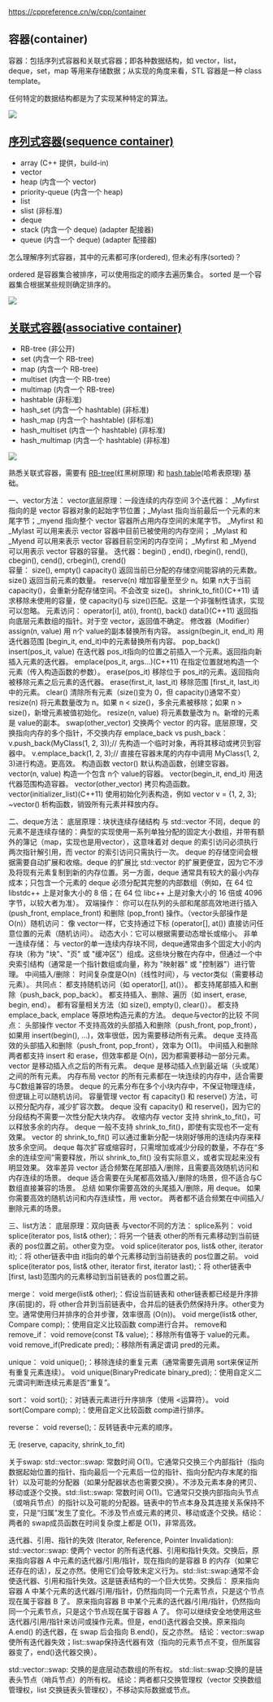 https://cppreference.cn/w/cpp/container
## 容器(container)

容器：包括序列式容器和关联式容器；即各种数据结构，如 vector，list，deque，set，map 等用来存储数据；从实现的角度来看，STL 容器是一种 class template。

任何特定的数据结构都是为了实现某种特定的算法。

![](https://github.com/steveLauwh/SGI-STL/raw/master/The%20Annotated%20STL%20Sources%20V3.3/Other/container.PNG)

## [序列式容器(sequence container)](https://github.com/steveLauwh/SGI-STL/tree/master/The%20Annotated%20STL%20Sources%20V3.3/container/sequence%20container)

* array (C++ 提供，build-in)
* vector
* heap (内含一个 vector)
* priority-queue (内含一个 heap)
* list
* slist (非标准)
* deque
* stack (内含一个 deque)  (adapter 配接器)
* queue (内含一个 deque)  (adapter 配接器)

怎么理解序列式容器，其中的元素都可序(ordered), 但未必有序(sorted)？

ordered 是容器集合被排序，可以使用指定的顺序去遍历集合。 sorted 是一个容器集合根据某些规则确定排序的。

![](https://github.com/steveLauwh/SGI-STL/raw/master/The%20Annotated%20STL%20Sources%20V3.3/Other/sequencecontainer.PNG)

## [关联式容器(associative container)](https://github.com/steveLauwh/SGI-STL/tree/master/The%20Annotated%20STL%20Sources%20V3.3/container/associative%20container)

* RB-tree (非公开)
* set (内含一个 RB-tree)
* map (内含一个 RB-tree)
* multiset (内含一个 RB-tree)
* multimap (内含一个 RB-tree)
* hashtable (非标准)
* hash_set (内含一个 hashtable)  (非标准)
* hash_map (内含一个 hashtable)  (非标准)
* hash_multiset (内含一个 hashtable)  (非标准)
* hash_multimap (内含一个 hashtable)  (非标准)

![](https://github.com/steveLauwh/SGI-STL/raw/master/The%20Annotated%20STL%20Sources%20V3.3/Other/associativecontainer.PNG)

熟悉关联式容器，需要有 [RB-tree](https://github.com/steveLauwh/Data-Structures-And-Algorithms/tree/master/Tree/RB-tree)(红黑树原理) 和 [hash table](https://github.com/steveLauwh/Data-Structures-And-Algorithms/tree/master/Hash%20Table)(哈希表原理) 基础。


一、vector方法：
vector底层原理：一段连续的内存空间
3个迭代器：
_Myfirst 指向的是 vector 容器对象的起始字节位置；_Mylast 指向当前最后一个元素的末尾字节；_myend 指向整个 vector 容器所占用内存空间的末尾字节。
_Myfirst 和 _Mylast 可以用来表示 vector 容器中目前已被使用的内存空间；
_Mylast 和 _Myend 可以用来表示 vector 容器目前空闲的内存空间；
_Myfirst 和 _Myend 可以用表示 vector 容器的容量。
迭代器：begin() , end(), rbegin(), rend(), cbegin(), cend(), crbegin(), crend()  
容量：
  size(), empty()
  capacity() 返回当前已分配的存储空间能容纳的元素数。
  size()     返回当前元素的数量。
  reserve(n)  增加容量至至少 n。如果 n大于当前 capacity()，会重新分配存储空间。​​不会改变 size()​​。
  shrink_to_fit()(C++11)  请求移除未使用的容量，使 capacity()与 size()匹配。这是一个​​非强制性请求​​，实现可以忽略。
元素访问：
  operator[i], at(i), front(), back()
  data()(C++11)  返回指向底层元素数组的指针。对于空 vector，返回值不确定。
修改器（Modifier）
  assign(n, value)  用 n个 value的副本替换所有内容。
  assign(begin_it, end_it) 用迭代器范围 [begin_it, end_it)中的元素替换所有内容。
  pop_back()
  insert(pos_it, value) 在迭代器 pos_it指向的位置​​之前​​插入一个元素。返回指向新插入元素的迭代器。
  emplace(pos_it, args...)(C++11)  在指定位置​​就地构造​​一个元素（传入构造函数的参数）。
  erase(pos_it)  移除位于 pos_it的元素。返回指向被移除元素之后元素的迭代器。
  erase(first_it, last_it) 移除范围 [first_it, last_it)中的元素。
  clear()  清除所有元素（size()变为 0，但 capacity()通常不变）
  resize(n)  将元素数量改为 n。如果 n < size()，多余元素被移除；如果 n > size()，新增元素被​​值初始化​​。
  resize(n, value)  将元素数量改为 n。新增的元素是 value的副本。
  swap(other_vector)  交换两个 vector 的内容。底层原理，交换指向内存的多个指针，不交换内存
  emplace_back  vs push_back​​：
  v.push_back(MyClass(1, 2, 3));// 先构造一个临时对象，再将其移动或拷贝到容器中。
  v.emplace_back(1, 2, 3);// 直接在容器末尾的内存中调用 MyClass(1, 2, 3)进行构造。​​更高效​​。
构造函数
  vector() 默认构造函数，创建空容器。
  vector(n, value) 构造一个包含 n个 value的容器。
  vector(begin_it, end_it) 用迭代器范围构造容器。
  vector(other_vector) 拷贝构造函数。
  vector(initializer_list)(C++11) 使用初始化列表构造，例如 vector<int> v = {1, 2, 3};
  ~vector() 析构函数，销毁所有元素并释放内存。

二、deque方法：
底层原理：块状连续存储结构
与 std::vector 不同，deque 的元素不是连续存储的：典型的实现使用一系列单独分配的固定大小数组，并带有额外的簿记（map，实现也是用vector），这意味着对 deque 的索引访问必须执行两次指针解引用，而 vector 的索引访问只需执行一次。
deque 的存储空间会根据需要自动扩展和收缩。deque 的扩展比 std::vector 的扩展更便宜，因为它不涉及将现有元素复制到新的内存位置。另一方面，deque 通常具有较大的最小内存成本；只包含一个元素的 deque 必须分配其完整的内部数组（例如，在 64 位 libstdc++ 上是对象大小的 8 倍；在 64 位 libc++ 上是对象大小的 16 倍或 4096 字节，以较大者为准）。
双端操作：​​ 你可以在队列的​​头部​​和​​尾部​​高效地进行插入 (push_front, emplace_front) 和删除 (pop_front) 操作。（vector头部操作是 O(n)）
​​随机访问：​​ 像 vector一样，它支持通过下标 (operator[], at()) 直接访问任意位置的元素（随机访问）。
​​动态大小：​​ 它可以根据需要动态增长或缩小。
​​非单一连续存储：​​ 与 vector的单一连续内存块不同，deque通常由多个固定大小的内存块（称为 "块"、"页" 或 "缓冲区"）组成。这些块分散在内存中，但通过一个中央索引结构（通常是一个指针数组或向量，称为 "映射器" 或 "控制器"）进行管理。
中间插入/删除：​​ 时间复杂度是 ​​O(n)​​（线性时间），与 vector类似（需要移动元素）。
共同点：
都支持随机访问（如 operator[], at()）。
都支持尾部插入和删除（push_back, pop_back）。
都支持插入、删除、遍历（如 insert, erase, begin, end）。
都有容量相关方法（如 size(), empty(), clear()）。
都支持 emplace_back, emplace 等原地构造元素的方法。
deque与vector的比较
不同点：
头部操作
vector 不支持高效的头部插入和删除（push_front, pop_front），如果用 insert(begin(), ...)，效率很低，因为需要移动所有元素。
deque 支持高效的头部插入和删除（push_front, pop_front），效率为 O(1)。
中间插入和删除
两者都支持 insert 和 erase，但效率都是 O(n)，因为都需要移动一部分元素。
vector 是移动插入点之后的所有元素。
deque 是移动插入点到最近端（头或尾）之间的所有元素。
内存布局
vector 的所有元素都在一块连续的内存中，适合需要与C数组兼容的场景。
deque 的元素分布在多个小块内存中，不保证物理连续，但逻辑上可以随机访问。
容量管理
vector 有 capacity() 和 reserve() 方法，可以预分配内存，减少扩容次数。
deque 没有 capacity() 和 reserve()，因为它的分段结构不需要一次性分配大块内存。
收缩内存
vector 支持 shrink_to_fit()，可以释放多余的内存。
deque 一般不支持 shrink_to_fit()，即使有实现也不一定有效果。
vector 的 shrink_to_fit() 可以通过重新分配一块刚好够用的连续内存来释放多余空间。
deque 每次扩容或缩容时，只需增加或减少分段的数量，不存在“多余的连续空间”需要释放，所以 shrink_to_fit() 没有实际意义，或者实现起来没有明显效果。
效率差异
vector 适合频繁在尾部插入/删除，且需要高效随机访问和内存连续的场景。
deque 适合需要在头尾都高效插入/删除的场景，但不适合与C数组直接兼容的场景。
总结
如果你需要高效的头尾插入/删除，用 deque。
如果你需要高效的随机访问和内存连续性，用 vector。
两者都不适合频繁在中间插入/删除元素的场景。


三、list方法：
底层原理：双向链表
与vector不同的方法：
​​splice系列：
void splice(iterator pos, list& other);：将另一个链表 other的所有元素移动到当前链表的 pos位置之前。other变为空。
void splice(iterator pos, list& other, iterator it);：将 other链表中由 it指向的单个元素移动到当前链表的 pos位置之前。
void splice(iterator pos, list& other, iterator first, iterator last);：将 other链表中 [first, last)范围内的元素移动到当前链表的 pos位置之前。

​​merge：​​
void merge(list& other);：假设当前链表和 other链表都已经是​​升序排序​​(前提)的，将 other合并到当前链表中，合并后的链表仍然保持升序。other变为空。通常使用归并排序的合并步骤，效率很高 (O(n))。
void merge(list& other, Compare comp);：使用自定义比较函数 comp进行合并。
remove和 remove_if：​​
void remove(const T& value);：移除所有值等于 value的元素。
void remove_if(Predicate pred);：移除所有满足谓词 pred的元素。

unique：
void unique();：移除​​连续的​​重复元素（通常需要先调用 sort来保证所有重复元素连续）。
void unique(BinaryPredicate binary_pred);：使用自定义二元谓词判断连续元素是否“重复”。

​​sort：​​
void sort();：对链表元素进行升序排序（使用 <运算符）。
void sort(Compare comp);：使用自定义比较函数 comp进行排序。

reverse：​​
void reverse();：反转链表中元素的顺序。

无​​ (reserve, capacity, shrink_to_fit)

关于swap:
​​std::vector::swap:​​ ​​常数时间 O(1)​​。它通常只交换三个内部指针（指向数据起始位置的指针、指向最后一个元素后一位的指针、指向分配内存末尾的指针）以及可能的分配器（如果分配器状态也需要交换）。不涉及元素本身的拷贝、移动或逐个交换。
​​std::list::swap:​​ ​​常数时间 O(1)​​。它通常只交换内部指向头节点（或哨兵节点）的指针以及可能的分配器。链表中的节点本身及其连接关系保持不变，只是“归属”发生了变化。不涉及节点或元素的拷贝、移动或逐个交换。
​​结论：​​ 两者的 swap成员函数在时间复杂度上​​都是 O(1)​​，非常高效。

迭代器、引用、指针的失效 (Iterator, Reference, Pointer Invalidation):​​
​​std::vector::swap:​​ ​​使两个 vector 的所有迭代器、引用和指针失效​​。交换后，原来指向容器 A 中元素的迭代器/引用/指针，现在指向的是容器 B 的内存（如果它还存在的话），反之亦然。使用它们会导致未定义行为。
​​std::list::swap:​​ ​​通常不会使迭代器、引用和指针失效​​。这是链表结构的一个巨大优势。交换后：
原来指向容器 A 中某个元素的迭代器/引用/指针，​​仍然指向同一个元素节点​​，只是这个节点现在属于容器 B 了。
原来指向容器 B 中某个元素的迭代器/引用/指针，​​仍然指向同一个元素节点​​，只是这个节点现在属于容器 A 了。
你可以继续安全地使用这些迭代器/引用/指针来访问或操作元素。​​但是，end()迭代器会交换​​。原来指向 A.end() 的迭代器，在 swap 后会指向 B.end()，反之亦然。
​​结论：​​ vector::swap​​使所有迭代器失效​​；list::swap​​保持迭代器有效​​（指向的元素节点不变，但所属容器变了，end()迭代器交换）。

​​std::vector::swap:​​ 交换的是底层动态数组的​​所有权​​。
​​std::list::swap:​​ 交换的是​​链表头节点（哨兵节点）的所有权​​。
结论：​​ 两者都只交换​​管理权​​（vector 交换数组管理权，list 交换链表头管理权），不移动实际数据或节点。


